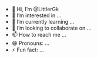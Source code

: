 - 👋 Hi, I’m @LittlerGk
- 👀 I’m interested in ...
- 🌱 I’m currently learning ...
- 💞️ I’m looking to collaborate on ...
- 📫 How to reach me ...
- 😄 Pronouns: ...
- ⚡ Fun fact: ...

<!---
LittlerGk/LittlerGk is a ✨ special ✨ repository because its `README.md` (this file) appears on your GitHub profile.
You can click the Preview link to take a look at your changes.
--->
